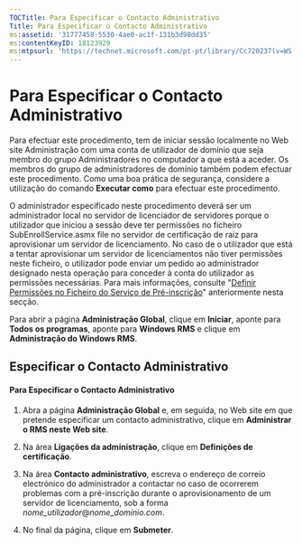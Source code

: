 ```yaml
---
TOCTitle: Para Especificar o Contacto Administrativo
Title: Para Especificar o Contacto Administrativo
ms:assetid: '31777458-5530-4ae0-ac1f-131b3d98dd35'
ms:contentKeyID: 18123929
ms:mtpsurl: 'https://technet.microsoft.com/pt-pt/library/Cc720237(v=WS.10)'
---
```


Para Especificar o Contacto Administrativo
==========================================

Para efectuar este procedimento, tem de iniciar sessão localmente no Web site Administração com uma conta de utilizador de domínio que seja membro do grupo Administradores no computador a que está a aceder. Os membros do grupo de administradores de domínio também podem efectuar este procedimento. Como uma boa prática de segurança, considere a utilização do comando **Executar como** para efectuar este procedimento.

O administrador especificado neste procedimento deverá ser um administrador local no servidor de licenciador de servidores porque o utilizador que iniciou a sessão deve ter permissões no ficheiro SubEnrollService.asmx file no servidor de certificação de raiz para aprovisionar um servidor de licenciamento. No caso de o utilizador que está a tentar aprovisionar um servidor de licenciamentos não tiver permissões neste ficheiro, o utilizador pode enviar um pedido ao administrador designado nesta operação para conceder à conta do utilizador as permissões necessárias. Para mais informações, consulte "[Definir Permissões no Ficheiro do Serviço de Pré-inscrição](https://technet.microsoft.com/737bb69b-fe26-4057-9569-e632f7bbf295)" anteriormente nesta secção.

Para abrir a página **Administração Global**, clique em **Iniciar**, aponte para **Todos os programas**, aponte para **Windows RMS** e clique em **Administração do Windows RMS**.

Especificar o Contacto Administrativo
-------------------------------------

#### Para Especificar o Contacto Administrativo

1.  Abra a página **Administração Global** e, em seguida, no Web site em que pretende especificar um contacto administrativo, clique em **Administrar o RMS neste Web site**.

2.  Na área **Ligações da administração**, clique em **Definições de certificação**.

3.  Na área **Contacto administrativo**, escreva o endereço de correio electrónico do administrador a contactar no caso de ocorrerem problemas com a pré-inscrição durante o aprovisionamento de um servidor de licenciamento, sob a forma *nome\_utilizador*@*nome\_domínio.com*.

4.  No final da página, clique em **Submeter**.

